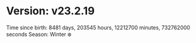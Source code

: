# Version: v23.2.19
Time since birth: 8481 days, 203545 hours, 12212700 minutes, 732762000 seconds
Season: Winter ❄️
